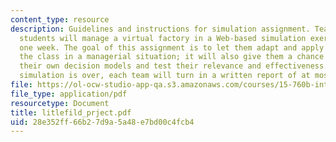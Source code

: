 ```yaml
---
content_type: resource
description: Guidelines and instructions for simulation assignment. Teams of three
  students will manage a virtual factory in a Web-based simulation exercise for about
  one week. The goal of this assignment is to let them adapt and apply concepts from
  the class in a managerial situation; it will also give them a chance to formalize
  their own decision models and test their relevance and effectiveness. After the
  simulation is over, each team will turn in a written report of at most four pages.
file: https://ol-ocw-studio-app-qa.s3.amazonaws.com/courses/15-760b-introduction-to-operations-management-spring-2004/28e352ff66b27d9a5a48e7bd00c4fcb4_litlefild_prject.pdf
file_type: application/pdf
resourcetype: Document
title: litlefild_prject.pdf
uid: 28e352ff-66b2-7d9a-5a48-e7bd00c4fcb4
---
```

